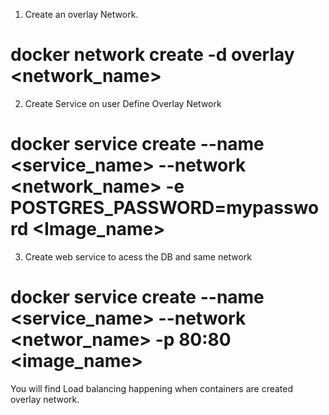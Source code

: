 1. Create an overlay Network.
# docker network create -d overlay <network_name>

2. Create Service on user Define Overlay Network
# docker service create --name <service_name> --network <network_name> -e POSTGRES_PASSWORD=mypassword <Image_name>

3. Create web service to acess the DB and same network
#  docker service create --name <service_name> --network <networ_name> -p 80:80 <image_name>

You will find Load balancing happening when containers are created overlay network.
